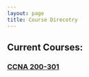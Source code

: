 ```yaml
---
layout: page
title: Course Direcotry
---
```


<h2>Current Courses:</h2> 
<h3><a href="./ccna/">CCNA 200-301</a></h3>
